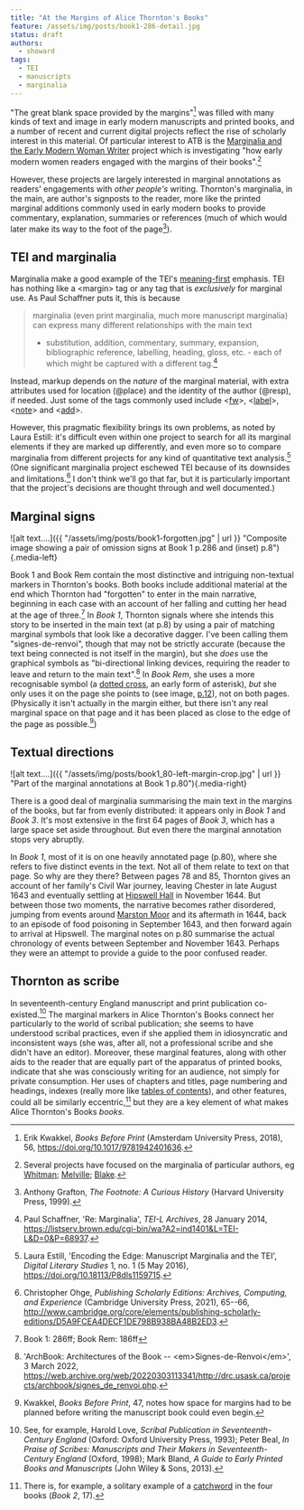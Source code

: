 ```yaml
---
title: "At the Margins of Alice Thornton's Books"
feature: /assets/img/posts/book1-286-detail.jpg
status: draft
authors:
  - showard
tags:
  - TEI
  - manuscripts
  - marginalia
---
```



"The great blank space provided by the margins"[^1] was filled with
many kinds of text and image in early modern manuscripts and printed
books, and a number of recent and current digital projects reflect the
rise of scholarly interest in this material. Of particular interest to
ATB is the [Marginalia and the Early Modern Woman
Writer](https://cems.anu.edu.au/marginalia-and-the-early-modern-woman-writer-1530-1660/)
project which is investigating "how early modern women readers engaged
with the margins of their books".[^2]

However, these projects are largely interested in marginal annotations
as readers' engagements with *other people's* writing. Thornton's
marginalia, in the main, are author's signposts to the reader, more
like the printed marginal additions commonly used in early modern books
to provide commentary, explanation, summaries or references (much of
which would later make its way to the foot of the page[^3]).

## TEI and marginalia

Marginalia make a good example of the TEI's
[meaning-first](https://thornton.kdl.kcl.ac.uk/posts/blog/2022-08-25-encoding-alice-thorntons-books/)
emphasis. TEI has nothing like a &lt;margin&gt; tag or any tag that is
*exclusively* for marginal use. As Paul Schaffner puts it, this is
because

> marginalia (even print marginalia, much more manuscript marginalia)
> can express many different relationships with the main text
> - substitution, addition, commentary, summary, expansion, bibliographic
> reference, labelling, heading, gloss, etc. - each of which might be
> captured with a different tag.[^4]

Instead, markup depends on the *nature* of the marginal
material, with extra attributes used for location (@place) and the
identity of the author (@resp), if needed. Just some of the tags
commonly used include
&lt;[fw](https://tei-c.org/release/doc/tei-p5-doc/en/html/ref-fw.html)&gt;,
&lt;[label](https://tei-c.org/release/doc/tei-p5-doc/en/html/ref-label.html)&gt;,
&lt;[note](https://tei-c.org/release/doc/tei-p5-doc/en/html/ref-note.html)&gt;
and
&lt;[add](https://tei-c.org/release/doc/tei-p5-doc/en/html/ref-add.html)&gt;.

However, this pragmatic flexibility brings its own problems, as noted by
Laura Estill: it's difficult even within one project to search for all
its marginal elements if they are marked up differently, and even more
so to compare marginalia from different projects for any kind of
quantitative text analysis.[^5] (One significant marginalia project
eschewed TEI because of its downsides and limitations.[^6] I don't
think we'll go that far, but it is particularly important that the
project's decisions are thought through and well documented.)


## Marginal signs

![alt text....]({{ "/assets/img/posts/book1-forgotten.jpg" | url }} "Composite image showing a pair of omission signs at Book 1 p.286 and (inset) p.8"){.media-left}

Book 1 and Book Rem contain the most distinctive and intriguing
non-textual markers in Thornton's books. Both books include additional
material at the end which Thornton had "forgotten" to enter in the
main narrative, beginning in each case with an account of her falling
and cutting her head at the age of three.[^7] In *Book 1*, Thornton
signals where she intends this story to be inserted in the main text (at
p.8) by using a pair of matching marginal symbols that look like a
decorative dagger. I've been calling them "signes-de-renvoi", though
that may not be strictly accurate (because the text being connected is
not itself in the margin), but she *does* use the graphical symbols as
"bi-directional linking devices, requiring the reader to leave and
return to the main text".[^8] In *Book Rem*, she uses a more
recognisable symbol (a [dotted
cross](http://www.medievalcodes.ca/2014/08/asterisks-in-middle-ages.html),
an early form of asterisk), *but* she only uses it on the page she
points to (see image,
[p.12](https://thornton.kdl.kcl.ac.uk/books/viewer/?&p0.lo=p.12)), not
on both pages. (Physically it isn't actually in the margin either, but
there isn't any real marginal space on that page and it has been placed
as close to the edge of the page as possible.[^9])

## Textual directions

![alt text....]({{ "/assets/img/posts/book1_80-left-margin-crop.jpg" | url }} "Part of the marginal annotations at Book 1 p.80"){.media-right}

There is a good deal of marginalia summarising the main text in the
margins of the books, but far from evenly distributed: it appears only
in *Book 1* and *Book 3*. It's most extensive in the first 64 pages of
*Book 3*, which has a large space set aside throughout. But even there
the marginal annotation stops very abruptly.

In *Book 1*, most of it is on one heavily annotated page (p.80), where
she refers to five distinct events in the text. Not all of them relate
to text on that page. So why are they there? Between pages 78 and 85,
Thornton gives an account of her family's Civil War journey, leaving
Chester in late August 1643 and eventually settling at [Hipswell
Hall](https://historicengland.org.uk/listing/the-list/list-entry/1179639)
in November 1644. But between those two moments, the narrative becomes
rather disordered, jumping from events around [Marston
Moor](http://bcw-project.org/military/english-civil-war/northern-england/battle-of-marston-moor)
and its aftermath in 1644, back to an episode of food poisoning in
September 1643, and then forward again to arrival at Hipswell. The
marginal notes on p.80 summarise the actual chronology of events between
September and November 1643. Perhaps they were an attempt to provide a
guide to the poor confused reader.

## Thornton as scribe

In seventeenth-century England manuscript and print publication
co-existed.[^10] The marginal markers in Alice Thornton's Books connect
her particularly to the world of scribal publication; she seems to have
understood scribal practices, even if she applied them in idiosyncratic
and inconsistent ways (she was, after all, not a professional scribe and
she didn't have an editor). Moreover, these marginal features, along
with other aids to the reader that are equally part of the apparatus of
printed books, indicate that she was consciously writing for an
audience, not simply for private consumption. Her uses of chapters and
titles, page numbering and headings, indexes (really more like [tables
of
contents](https://drc.usask.ca/projects/archbook/tableofcontents.php)),
and other features, could all be similarly eccentric,[^11] but they are
a key element of what makes Alice Thornton's Books *books*.



[^1]: Erik Kwakkel, *Books Before Print* (Amsterdam University Press,
    2018), 56, https://doi.org/10.1017/9781942401636.

[^2]: Several projects have focused on the marginalia of particular
    authors, eg [Whitman](https://whitmanarchive.org/manuscripts/marginalia/introduction.html);
    [Melville](https://melvillesmarginalia.org/);
    [Blake](https://blog.blakearchive.org/?s=marginalia).

[^3]: Anthony Grafton, *The Footnote: A Curious History* (Harvard
    University Press, 1999).

[^4]: Paul Schaffner, 'Re: Marginalia', *TEI-L Archives*, 28 January
    2014,
    https://listserv.brown.edu/cgi-bin/wa?A2=ind1401&L=TEI-L&D=0&P=68937.

[^5]: Laura Estill, 'Encoding the Edge: Manuscript Marginalia and the
    TEI', *Digital Literary Studies* 1, no. 1 (5 May 2016),
    https://doi.org/10.18113/P8dls1159715.

[^6]: Christopher Ohge, *Publishing Scholarly Editions: Archives,
    Computing, and Experience* (Cambridge University Press, 2021),
    65--66, http://www.cambridge.org/core/elements/publishing-scholarly-editions/D5A9FCEA4DECF1DE798B938BA48B2ED3.

[^7]: Book 1: 286ff; Book Rem: 186ff

[^8]: 'ArchBook: Architectures of the Book --
    &lt;em&gt;Signes-de-Renvoi&lt;/em&gt;', 3 March 2022, https://web.archive.org/web/20220303113341/http://drc.usask.ca/projects/archbook/signes_de_renvoi.php.

[^9]: Kwakkel, *Books Before Print*, 47, notes how space for margins had
    to be planned before writing the manuscript book could even begin.

[^10]: See, for example, Harold Love, *Scribal Publication in
    Seventeenth-Century England* (Oxford: Oxford University Press,
    1993);
    Peter Beal, *In Praise of Scribes: Manuscripts and Their Makers in
    Seventeenth-Century England* (Oxford, 1998); Mark Bland, *A Guide to
    Early Printed Books and Manuscripts* (John Wiley & Sons, 2013).

[^11]: There is, for example, a solitary example of a
    [catchword](https://en.wikipedia.org/wiki/Catchword) in the four
    books (*Book 2*, 17).
